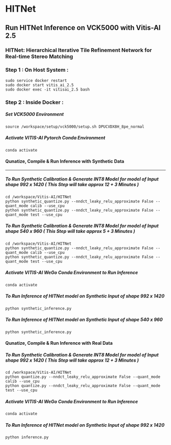 # HITNet

## Run HITNet Inference on VCK5000 with Vitis-AI 2.5 

### HITNet: Hierarchical Iterative Tile Refinement Network for Real-time Stereo Matching


### Step 1 : On Host System : 

```
sudo service docker restart 
sudo docker start vitis_ai_2.5 
sudo docker exec -it vitisai_2.5 bash
```

### Step 2 : Inside Docker : 

##### Set VCK5000 Environment 

```
source /workspace/setup/vck5000/setup.sh DPUCVDX8H_8pe_normal
```
##### Activate VITIS-AI Pytorch Conda Environment 
```
conda activate 
```
#### Qunatize, Compile & Run Inference with Synthetic Data 
------------------------------------------------------------

##### To Run Synthetic Calibration & Generate INT8 Model for model of Input shape 992 x 1420 ( This Step will take approx 12 + 3 Minutes ) 
```
cd /workspace/Vitis-AI/HITNet
python synthetic_quantize.py --nndct_leaky_relu_approximate False --quant_mode calib --use_cpu
python synthetic_quantize.py --nndct_leaky_relu_approximate False --quant_mode test --use_cpu  
```

##### To Run Synthetic Calibration & Generate INT8 Model for model of Input shape 540 x 960 ( This Step will take approx 5 + 3 Minutes ) 
```
cd /workspace/Vitis-AI/HITNet
python synthetic_quantize.py --nndct_leaky_relu_approximate False --quant_mode calib --use_cpu 
python synthetic_quantize.py --nndct_leaky_relu_approximate False --quant_mode test --use_cpu 
```

##### Activate VITIS-AI WeGo Conda Environment to Run Inference 
```
conda activate 
```
##### To Run Inference of HITNet model on Synthetic Input of shape 992 x 1420
```
python synthetic_inference.py 
```
##### To Run Inference of HITNet model on Synthetic Input of shape 540 x 960
```
python synthetic_inference.py 
```

#### Qunatize, Compile & Run Inference with Real Data 

##### To Run Synthetic Calibration & Generate INT8 Model for model of Input shape 992 x 1420 ( This Step will take approx 12 + 3 Minutes ) 
```
cd /workspace/Vitis-AI/HITNet
python quantize.py --nndct_leaky_relu_approximate False --quant_mode calib --use_cpu
python quantize.py --nndct_leaky_relu_approximate False --quant_mode test --use_cpu  
```
##### Activate VITIS-AI WeGo Conda Environment to Run Inference 
```
conda activate 
```
##### To Run Inference of HITNet model on Synthetic Input of shape 992 x 1420
```
python inference.py 
```
